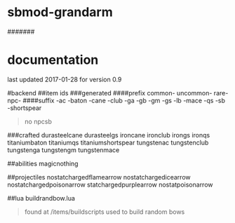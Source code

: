 # sbmod-grandarm
#######
# documentation
last updated 2017-01-28 for version 0.9

#backend
##item ids
###generated
####prefix
common-
uncommon-
rare-
npc-
####suffix
-ac
-baton
-cane
-club
-ga
-gb
-gm
-gs
-lb
-mace
-qs
-sb
-shortspear
>no npcsb

###crafted
durasteelcane
durasteelgs
ironcane
ironclub
irongs
ironqs
titaniumbaton
titaniumqs
titaniumshortspear
tungstenac
tungstenclub
tungstenga
tungstengm
tungstenmace

##abilities
magicnothing

##projectiles
nostatchargedflamearrow
nostatchargedicearrow
nostatchargedpoisonarrow
statchargedpurplearrow
nostatpoisonarrow

##lua
buildrandbow.lua
>found at /items/buildscripts
>used to build random bows
